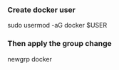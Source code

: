 ### Create docker user

sudo usermod -aG docker $USER

### Then apply the group change
newgrp docker
